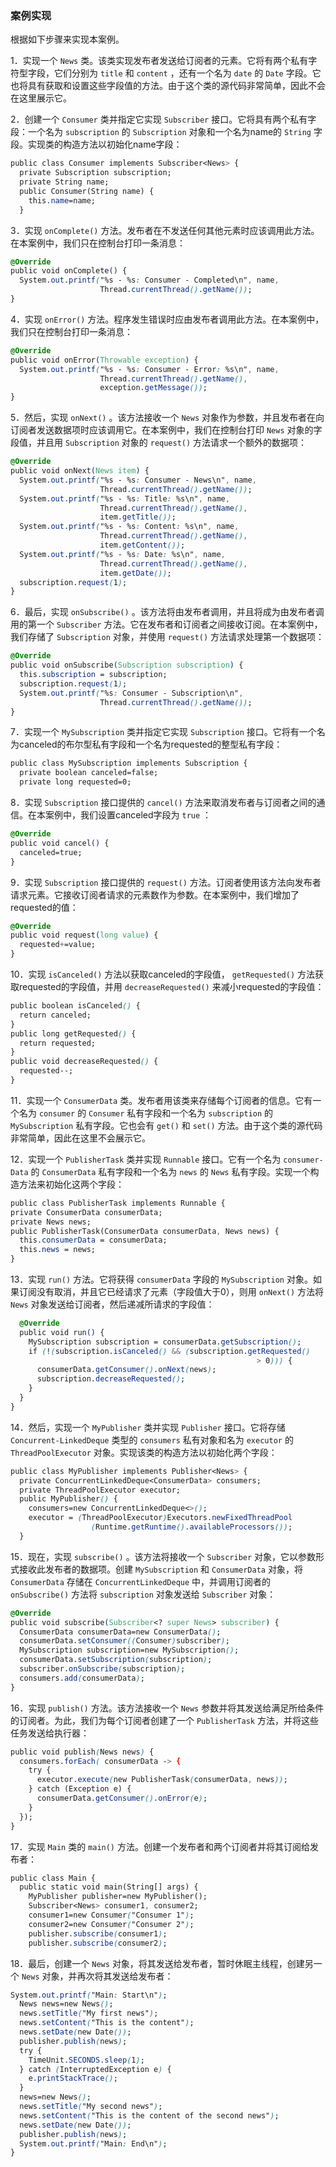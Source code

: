 ### 案例实现

根据如下步骤来实现本案例。

1．实现一个 `News` 类。该类实现发布者发送给订阅者的元素。它将有两个私有字符型字段，它们分别为 `title` 和 `content` ，还有一个名为 `date` 的 `Date` 字段。它也将具有获取和设置这些字段值的方法。由于这个类的源代码非常简单，因此不会在这里展示它。

2．创建一个 `Consumer` 类并指定它实现 `Subscriber` 接口。它将具有两个私有字段：一个名为 `subscription` 的 `Subscription` 对象和一个名为name的 `String` 字段。实现类的构造方法以初始化name字段：

```css
public class Consumer implements Subscriber<News> {
  private Subscription subscription;
  private String name;
  public Consumer(String name) {
    this.name=name;
  }
```

3．实现 `onComplete()` 方法。发布者在不发送任何其他元素时应该调用此方法。在本案例中，我们只在控制台打印一条消息：

```css
@Override
public void onComplete() {
  System.out.printf("%s - %s: Consumer - Completed\n", name,
                    Thread.currentThread().getName());
}
```

4．实现 `onError()` 方法。程序发生错误时应由发布者调用此方法。在本案例中，我们只在控制台打印一条消息：

```css
@Override
public void onError(Throwable exception) {
  System.out.printf("%s - %s: Consumer - Error: %s\n", name,
                    Thread.currentThread().getName(),
                    exception.getMessage());
}
```

5．然后，实现 `onNext()` 。该方法接收一个 `News` 对象作为参数，并且发布者在向订阅者发送数据项时应该调用它。在本案例中，我们在控制台打印 `News` 对象的字段值，并且用 `Subscription` 对象的 `request()` 方法请求一个额外的数据项：

```css
@Override
public void onNext(News item) {
  System.out.printf("%s - %s: Consumer - News\n", name,
                    Thread.currentThread().getName());
  System.out.printf("%s - %s: Title: %s\n", name,
                    Thread.currentThread().getName(),
                    item.getTitle());
  System.out.printf("%s - %s: Content: %s\n", name,
                    Thread.currentThread().getName(),
                    item.getContent());
  System.out.printf("%s - %s: Date: %s\n", name,
                    Thread.currentThread().getName(),
                    item.getDate());
  subscription.request(1);
}
```

6．最后，实现 `onSubscribe()` 。该方法将由发布者调用，并且将成为由发布者调用的第一个 `Subscriber` 方法。它在发布者和订阅者之间接收订阅。在本案例中，我们存储了 `Subscription` 对象，并使用 `request()` 方法请求处理第一个数据项：

```css
@Override
public void onSubscribe(Subscription subscription) {
  this.subscription = subscription;
  subscription.request(1);
  System.out.printf("%s: Consumer - Subscription\n",
                    Thread.currentThread().getName());
}
```

7．实现一个 `MySubscription` 类并指定它实现 `Subscription` 接口。它将有一个名为canceled的布尔型私有字段和一个名为requested的整型私有字段：

```css
public class MySubscription implements Subscription {
  private boolean canceled=false;
  private long requested=0;
```

8．实现 `Subscription` 接口提供的 `cancel()` 方法来取消发布者与订阅者之间的通信。在本案例中，我们设置canceled字段为 `true` ：

```css
@Override
public void cancel() {
  canceled=true;
}
```

9．实现 `Subscription` 接口提供的 `request()` 方法。订阅者使用该方法向发布者请求元素。它接收订阅者请求的元素数作为参数。在本案例中，我们增加了requested的值：

```css
@Override
public void request(long value) {
  requested+=value;
}
```

10．实现 `isCanceled()` 方法以获取canceled的字段值， `getRequested()` 方法获取requested的字段值，并用 `decreaseRequested()` 来减小requested的字段值：

```css
public boolean isCanceled() {
  return canceled;
}
public long getRequested() {
  return requested;
}
public void decreaseRequested() {
  requested--;
}
```

11．实现一个 `ConsumerData` 类。发布者用该类来存储每个订阅者的信息。它有一个名为 `consumer` 的 `Consumer` 私有字段和一个名为 `subscription` 的 `MySubscription` 私有字段。它也会有 `get()` 和 `set()` 方法。由于这个类的源代码非常简单，因此在这里不会展示它。

12．实现一个 `PublisherTask` 类并实现 `Runnable` 接口。它有一个名为 `consumer-Data` 的 `ConsumerData` 私有字段和一个名为 `news` 的 `News` 私有字段。实现一个构造方法来初始化这两个字段：

```css
public class PublisherTask implements Runnable {
private ConsumerData consumerData;
private News news;
public PublisherTask(ConsumerData consumerData, News news) {
  this.consumerData = consumerData;
  this.news = news;
}
```

13．实现 `run()` 方法。它将获得 `consumerData` 字段的 `MySubscription` 对象。如果订阅没有取消，并且它已经请求了元素（字段值大于0），则用 `onNext()` 方法将 `News` 对象发送给订阅者，然后递减所请求的字段值：

```css
  @Override
  public void run() {
    MySubscription subscription = consumerData.getSubscription();
    if (!(subscription.isCanceled() && (subscription.getRequested()
                                                       > 0))) {
      consumerData.getConsumer().onNext(news);
      subscription.decreaseRequested();
    }
  }
}
```

14．然后，实现一个 `MyPublisher` 类并实现 `Publisher` 接口。它将存储 `Concurrent-LinkedDeque` 类型的 `consumers` 私有对象和名为 `executor` 的 `ThreadPoolExecutor` 对象。实现该类的构造方法以初始化两个字段：

```css
public class MyPublisher implements Publisher<News> {
  private ConcurrentLinkedDeque<ConsumerData> consumers;
  private ThreadPoolExecutor executor;
  public MyPublisher() {
    consumers=new ConcurrentLinkedDeque<>();
    executor = (ThreadPoolExecutor)Executors.newFixedThreadPool
                  (Runtime.getRuntime().availableProcessors());
  }
```

15．现在，实现 `subscribe()` 。该方法将接收一个 `Subscriber` 对象，它以参数形式接收此发布者的数据项。创建 `MySubscription` 和 `ConsumerData` 对象，将 `ConsumerData` 存储在 `ConcurrentLinkedDeque` 中，并调用订阅者的 `onSubscribe()` 方法将 `subscription` 对象发送给 `Subscriber` 对象：

```css
@Override
public void subscribe(Subscriber<? super News> subscriber) {
  ConsumerData consumerData=new ConsumerData();
  consumerData.setConsumer((Consumer)subscriber);
  MySubscription subscription=new MySubscription();
  consumerData.setSubscription(subscription);
  subscriber.onSubscribe(subscription);
  consumers.add(consumerData);
}
```

16．实现 `publish()` 方法。该方法接收一个 `News` 参数并将其发送给满足所给条件的订阅者。为此，我们为每个订阅者创建了一个 `PublisherTask` 方法，并将这些任务发送给执行器：

```css
public void publish(News news) {
  consumers.forEach( consumerData -> {
    try {
      executor.execute(new PublisherTask(consumerData, news));
    } catch (Exception e) {
      consumerData.getConsumer().onError(e);
    }
  });
}
```

17．实现 `Main` 类的 `main()` 方法。创建一个发布者和两个订阅者并将其订阅给发布者：

```css
public class Main {
  public static void main(String[] args) {
    MyPublisher publisher=new MyPublisher();
    Subscriber<News> consumer1, consumer2;
    consumer1=new Consumer("Consumer 1");
    consumer2=new Consumer("Consumer 2");
    publisher.subscribe(consumer1);
    publisher.subscribe(consumer2);
```

18．最后，创建一个 `News` 对象，将其发送给发布者，暂时休眠主线程，创建另一个 `News` 对象，并再次将其发送给发布者：

```css
System.out.printf("Main: Start\n");
  News news=new News();
  news.setTitle("My first news");
  news.setContent("This is the content");
  news.setDate(new Date());
  publisher.publish(news);
  try {
    TimeUnit.SECONDS.sleep(1);
  } catch (InterruptedException e) {
    e.printStackTrace();
  }
  news=new News();
  news.setTitle("My second news");
  news.setContent("This is the content of the second news");
  news.setDate(new Date());
  publisher.publish(news);
  System.out.printf("Main: End\n");
}
```

